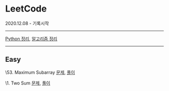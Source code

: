 # LeetCode

2020.12.08 - 기록시작

---

[Python 정리](링크), [알고리즘 정리]()

---

## Easy

\53. Maximum Subarray [문제](https://leetcode.com/problems/maximum-subarray/), [풀이]()

\1. Two Sum [문제](https://leetcode.com/problems/two-sum/), [풀이]()

